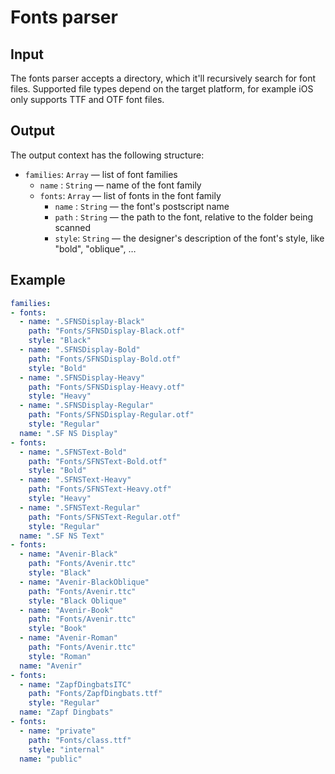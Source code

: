 # Fonts parser

## Input

The fonts parser accepts a directory, which it'll recursively search for font files. Supported file types depend on the target platform, for example iOS only supports TTF and OTF font files.

## Output

The output context has the following structure:

 - `families`: `Array` — list of font families
   - `name` : `String` — name of the font family
   - `fonts`: `Array` — list of fonts in the font family
     - `name` : `String` — the font's postscript name
     - `path` : `String` — the path to the font, relative to the folder being scanned
     - `style`: `String` — the designer's description of the font's style, like "bold", "oblique", …

## Example

```yaml
families:
- fonts:
  - name: ".SFNSDisplay-Black"
    path: "Fonts/SFNSDisplay-Black.otf"
    style: "Black"
  - name: ".SFNSDisplay-Bold"
    path: "Fonts/SFNSDisplay-Bold.otf"
    style: "Bold"
  - name: ".SFNSDisplay-Heavy"
    path: "Fonts/SFNSDisplay-Heavy.otf"
    style: "Heavy"
  - name: ".SFNSDisplay-Regular"
    path: "Fonts/SFNSDisplay-Regular.otf"
    style: "Regular"
  name: ".SF NS Display"
- fonts:
  - name: ".SFNSText-Bold"
    path: "Fonts/SFNSText-Bold.otf"
    style: "Bold"
  - name: ".SFNSText-Heavy"
    path: "Fonts/SFNSText-Heavy.otf"
    style: "Heavy"
  - name: ".SFNSText-Regular"
    path: "Fonts/SFNSText-Regular.otf"
    style: "Regular"
  name: ".SF NS Text"
- fonts:
  - name: "Avenir-Black"
    path: "Fonts/Avenir.ttc"
    style: "Black"
  - name: "Avenir-BlackOblique"
    path: "Fonts/Avenir.ttc"
    style: "Black Oblique"
  - name: "Avenir-Book"
    path: "Fonts/Avenir.ttc"
    style: "Book"
  - name: "Avenir-Roman"
    path: "Fonts/Avenir.ttc"
    style: "Roman"
  name: "Avenir"
- fonts:
  - name: "ZapfDingbatsITC"
    path: "Fonts/ZapfDingbats.ttf"
    style: "Regular"
  name: "Zapf Dingbats"
- fonts:
  - name: "private"
    path: "Fonts/class.ttf"
    style: "internal"
  name: "public"
```
